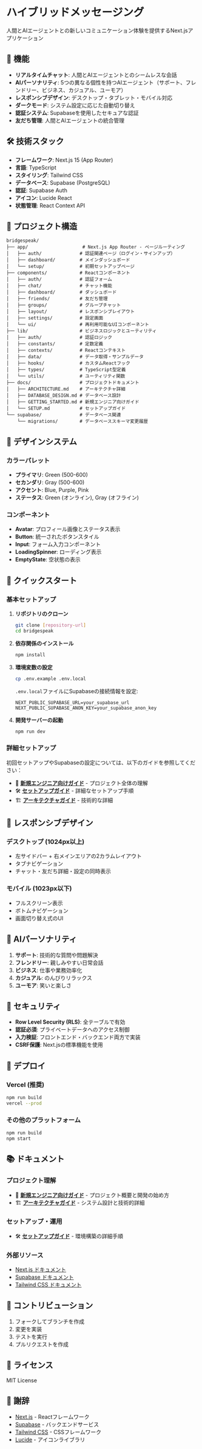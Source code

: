 # ハイブリッドメッセージング

人間とAIエージェントとの新しいコミュニケーション体験を提供するNext.jsアプリケーション

## 🚀 機能

- **リアルタイムチャット**: 人間とAIエージェントとのシームレスな会話
- **AIパーソナリティ**: 5つの異なる個性を持つAIエージェント（サポート、フレンドリー、ビジネス、カジュアル、ユーモア）
- **レスポンシブデザイン**: デスクトップ・タブレット・モバイル対応
- **ダークモード**: システム設定に応じた自動切り替え
- **認証システム**: Supabaseを使用したセキュアな認証
- **友だち管理**: 人間とAIエージェントの統合管理

## 🛠 技術スタック

- **フレームワーク**: Next.js 15 (App Router)
- **言語**: TypeScript
- **スタイリング**: Tailwind CSS
- **データベース**: Supabase (PostgreSQL)
- **認証**: Supabase Auth
- **アイコン**: Lucide React
- **状態管理**: React Context API

## 📁 プロジェクト構造

```
bridgespeak/
├── app/                    # Next.js App Router - ページルーティング
│   ├── auth/              # 認証関連ページ（ログイン・サインアップ）
│   ├── dashboard/         # メインダッシュボード
│   └── setup/             # 初期セットアップページ
├── components/            # Reactコンポーネント
│   ├── auth/              # 認証フォーム
│   ├── chat/              # チャット機能
│   ├── dashboard/         # ダッシュボード
│   ├── friends/           # 友だち管理
│   ├── groups/            # グループチャット
│   ├── layout/            # レスポンシブレイアウト
│   ├── settings/          # 設定画面
│   └── ui/                # 再利用可能なUIコンポーネント
├── lib/                   # ビジネスロジックとユーティリティ
│   ├── auth/              # 認証ロジック
│   ├── constants/         # 定数定義
│   ├── contexts/          # Reactコンテキスト
│   ├── data/              # データ取得・サンプルデータ
│   ├── hooks/             # カスタムReactフック
│   ├── types/             # TypeScript型定義
│   └── utils/             # ユーティリティ関数
├── docs/                  # プロジェクトドキュメント
│   ├── ARCHITECTURE.md    # アーキテクチャ詳細
│   ├── DATABASE_DESIGN.md # データベース設計
│   ├── GETTING_STARTED.md # 新規エンジニア向けガイド
│   └── SETUP.md           # セットアップガイド
└── supabase/              # データベース関連
    └── migrations/        # データベーススキーマ変更履歴
```

## 🎨 デザインシステム

### カラーパレット
- **プライマリ**: Green (500-600)
- **セカンダリ**: Gray (500-600)
- **アクセント**: Blue, Purple, Pink
- **ステータス**: Green (オンライン), Gray (オフライン)

### コンポーネント
- **Avatar**: プロフィール画像とステータス表示
- **Button**: 統一されたボタンスタイル
- **Input**: フォーム入力コンポーネント
- **LoadingSpinner**: ローディング表示
- **EmptyState**: 空状態の表示

## 🚀 クイックスタート

### 基本セットアップ

1. **リポジトリのクローン**
   ```bash
   git clone [repository-url]
   cd bridgespeak
   ```

2. **依存関係のインストール**
   ```bash
   npm install
   ```

3. **環境変数の設定**
   ```bash
   cp .env.example .env.local
   ```
   
   `.env.local`ファイルにSupabaseの接続情報を設定:
   ```
   NEXT_PUBLIC_SUPABASE_URL=your_supabase_url
   NEXT_PUBLIC_SUPABASE_ANON_KEY=your_supabase_anon_key
   ```

4. **開発サーバーの起動**
   ```bash
   npm run dev
   ```

### 詳細セットアップ

初回セットアップやSupabaseの設定については、以下のガイドを参照してください：

- 📖 **[新規エンジニア向けガイド](docs/GETTING_STARTED.md)** - プロジェクト全体の理解
- 🛠️ **[セットアップガイド](docs/SETUP.md)** - 詳細なセットアップ手順
- 🏗️ **[アーキテクチャガイド](docs/ARCHITECTURE.md)** - 技術的な詳細

## 📱 レスポンシブデザイン

### デスクトップ (1024px以上)
- 左サイドバー + 右メインエリアの2カラムレイアウト
- タブナビゲーション
- チャット・友だち詳細・設定の同時表示

### モバイル (1023px以下)
- フルスクリーン表示
- ボトムナビゲーション
- 画面切り替え式のUI

## 🤖 AIパーソナリティ

1. **サポート**: 技術的な質問や問題解決
2. **フレンドリー**: 親しみやすい日常会話
3. **ビジネス**: 仕事や業務効率化
4. **カジュアル**: のんびりリラックス
5. **ユーモア**: 笑いと楽しさ

## 🔐 セキュリティ

- **Row Level Security (RLS)**: 全テーブルで有効
- **認証必須**: プライベートデータへのアクセス制御
- **入力検証**: フロントエンド・バックエンド両方で実装
- **CSRF保護**: Next.jsの標準機能を使用

## 🚀 デプロイ

### Vercel (推奨)
```bash
npm run build
vercel --prod
```

### その他のプラットフォーム
```bash
npm run build
npm start
```

## 📚 ドキュメント

### プロジェクト理解
- 📖 **[新規エンジニア向けガイド](docs/GETTING_STARTED.md)** - プロジェクト概要と開発の始め方
- 🏗️ **[アーキテクチャガイド](docs/ARCHITECTURE.md)** - システム設計と技術的詳細

### セットアップ・運用
- 🛠️ **[セットアップガイド](docs/SETUP.md)** - 環境構築の詳細手順

### 外部リソース
- [Next.js ドキュメント](https://nextjs.org/docs)
- [Supabase ドキュメント](https://supabase.com/docs)
- [Tailwind CSS ドキュメント](https://tailwindcss.com/docs)

## 🤝 コントリビューション

1. フォークしてブランチを作成
2. 変更を実装
3. テストを実行
4. プルリクエストを作成

## 📄 ライセンス

MIT License

## 🙏 謝辞

- [Next.js](https://nextjs.org/) - Reactフレームワーク
- [Supabase](https://supabase.com/) - バックエンドサービス
- [Tailwind CSS](https://tailwindcss.com/) - CSSフレームワーク
- [Lucide](https://lucide.dev/) - アイコンライブラリ